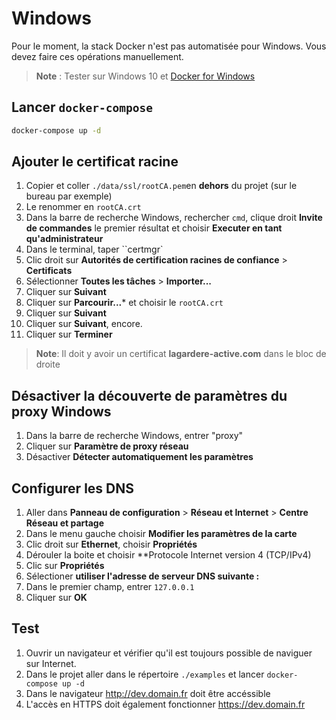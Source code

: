 # Windows

Pour le moment, la stack Docker n'est pas automatisée pour Windows.
Vous devez faire ces opérations manuellement.

> **Note** : Tester sur Windows 10 et [Docker for Windows](https://docs.docker.com/docker-for-windows/)

## Lancer `docker-compose`

```bash
docker-compose up -d
```

## Ajouter le certificat racine

1. Copier et coller `./data/ssl/rootCA.pem`en **dehors** du projet (sur le bureau par exemple)
2. Le renommer en `rootCA.crt`
3. Dans la barre de recherche Windows, rechercher `cmd`, clique droit **Invite de commandes** le premier résultat et choisir **Executer en tant qu'administrateur**
4. Dans le terminal, taper ``certmgr`
5. Clic droit sur **Autorités de certification racines de confiance** > **Certificats**
6. Sélectionner **Toutes les tâches** > **Importer...**
7. Cliquer sur **Suivant**
8. Cliquer sur **Parcourir...*** et choisir le `rootCA.crt`
9. Cliquer sur **Suivant**
10. Cliquer sur **Suivant**, encore.
11. Cliquer sur **Terminer**

> **Note**: Il doit y avoir un certificat **lagardere-active.com** dans le bloc de droite

## Désactiver la découverte de paramètres du proxy Windows

1. Dans la barre de recherche Windows, entrer "proxy"
2. Cliquer sur **Paramètre de proxy réseau**
3. Désactiver **Détecter automatiquement les paramètres**

## Configurer les DNS

1. Aller dans **Panneau de configuration** > **Réseau et Internet** > **Centre Réseau et partage**
2. Dans le menu gauche choisir **Modifier les paramètres de la carte**
3. Clic droit sur **Ethernet**, choisir **Propriétés**
4. Dérouler la boite et choisir **Protocole Internet version 4 (TCP/IPv4)
5. Clic sur **Propriétés**
6. Sélectioner **utiliser l'adresse de serveur DNS suivante :**
7. Dans le premier champ, entrer `127.0.0.1`
8. Cliquer sur **OK**

## Test

1. Ouvrir un navigateur et vérifier qu'il est toujours possible de naviguer sur Internet.
2. Dans le projet aller dans le répertoire `./examples` et lancer `docker-compose up -d`
3. Dans le navigateur <http://dev.domain.fr> doit être accéssible
4. L'accès en HTTPS doit également fonctionner <https://dev.domain.fr>